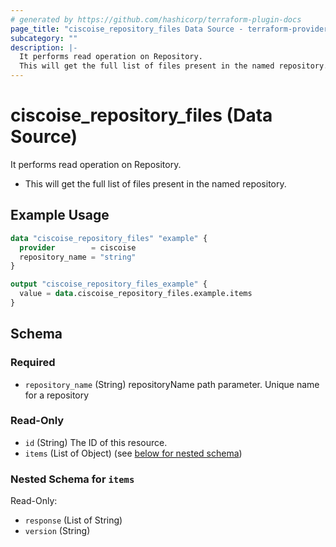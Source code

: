 ```yaml
---
# generated by https://github.com/hashicorp/terraform-plugin-docs
page_title: "ciscoise_repository_files Data Source - terraform-provider-ciscoise"
subcategory: ""
description: |-
  It performs read operation on Repository.
  This will get the full list of files present in the named repository.
---
```


# ciscoise_repository_files (Data Source)

It performs read operation on Repository.

- This will get the full list of files present in the named repository.

## Example Usage

```terraform
data "ciscoise_repository_files" "example" {
  provider        = ciscoise
  repository_name = "string"
}

output "ciscoise_repository_files_example" {
  value = data.ciscoise_repository_files.example.items
}
```

<!-- schema generated by tfplugindocs -->
## Schema

### Required

- `repository_name` (String) repositoryName path parameter. Unique name for a repository

### Read-Only

- `id` (String) The ID of this resource.
- `items` (List of Object) (see [below for nested schema](#nestedatt--items))

<a id="nestedatt--items"></a>
### Nested Schema for `items`

Read-Only:

- `response` (List of String)
- `version` (String)


